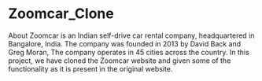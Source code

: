 # Zoomcar_Clone
About Zoomcar is an Indian self-drive car rental company, headquartered in Bangalore, India. The company was founded in 2013 by David Back and Greg Moran, The company operates in 45 cities across the country. In this project, we have cloned the Zoomcar website and given some of the functionality as it is present in the original website.
